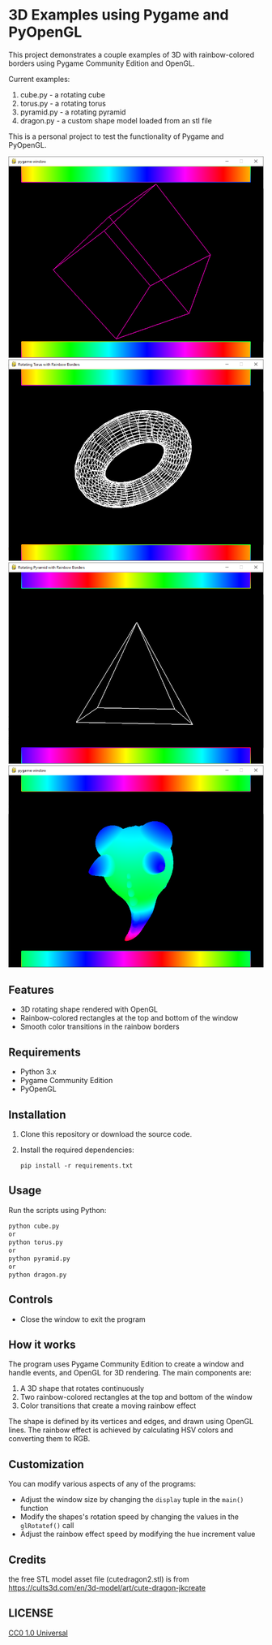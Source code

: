 # 3D Examples using Pygame and PyOpenGL

This project demonstrates a couple examples of 3D with rainbow-colored borders using Pygame Community Edition and OpenGL.

Current examples:
1. cube.py - a rotating cube
2. torus.py - a rotating torus
3. pyramid.py - a rotating pyramid
4. dragon.py - a custom shape model loaded from an stl file

This is a personal project to test the functionality of Pygame and PyOpenGL.

![cube Screenshot](screenshot.png)
![torus Screenshot 2](screenshot2.png)
![pyramid Screenshot 3](screenshot3.png)
![dragon Screenshot 3](screenshot4.png)

## Features

- 3D rotating shape rendered with OpenGL
- Rainbow-colored rectangles at the top and bottom of the window
- Smooth color transitions in the rainbow borders

## Requirements

- Python 3.x
- Pygame Community Edition
- PyOpenGL

## Installation

1. Clone this repository or download the source code.
2. Install the required dependencies:

   ```
   pip install -r requirements.txt
   ```

## Usage

Run the scripts using Python:

```
python cube.py
or
python torus.py
or
python pyramid.py
or
python dragon.py
```

## Controls

- Close the window to exit the program

## How it works

The program uses Pygame Community Edition to create a window and handle events, and OpenGL for 3D rendering. The main components are:

1. A 3D shape that rotates continuously
2. Two rainbow-colored rectangles at the top and bottom of the window
3. Color transitions that create a moving rainbow effect

The shape is defined by its vertices and edges, and drawn using OpenGL lines. The rainbow effect is achieved by calculating HSV colors and converting them to RGB.

## Customization

You can modify various aspects of any of the programs:

- Adjust the window size by changing the `display` tuple in the `main()` function
- Modify the shapes's rotation speed by changing the values in the `glRotatef()` call
- Adjust the rainbow effect speed by modifying the hue increment value

## Credits

the free STL model asset file (cutedragon2.stl) is from https://cults3d.com/en/3d-model/art/cute-dragon-jkcreate

## LICENSE

[CC0 1.0 Universal](LICENSE)
